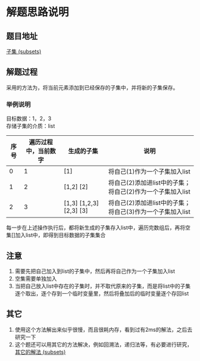 # 解题思路说明

## 题目地址
[子集 (subsets)](https://leetcode-cn.com/problems/subsets/)

## 解题过程
采用的方法为，将当前元素添加到已经保存的子集中，并将新的子集保存。

### 举例说明
目标数据：1，2，3   
存储子集的介质：list

序号|遍历过程中，当前数字 | 生成的子集 | 说明
 -- | ----------------- | -------------------------- | ---------- 
|0  | 1                 | [1]                        | 将自己(1)作为一个子集加入list
|1  | 2                 | [1,2] [2]                  | 将自己(2)添加进list中的子集；将自己(2)作为一个子集加入list
|2  | 3                 | [1,3] [1,2,3] [2,3] [3]    | 将自己(2)添加进list中的子集；将自己(3)作为一个子集加入list

每一步在上述操作执行后，都将新生成的子集存入list中，遍历完数组后，再将空集[]加入list中，即得到目标数据的子集集合

## 注意
1. 需要先把自己加入到list的子集中，然后再将自己作为一个子集加入list
2. 空集需要单独加入
3. 当把自己放入list中存在的子集时，并不取代原来的子集，而是将list中的子集逐个取出，逐个存到一个临时变量里，然后将叠加后的临时变量逐个存回list

## 其它
1. 使用这个方法解出来似乎很慢，而且很耗内存，看到过有2ms的解法，之后去研究一下
2. 这个题还可以用其它的方法解决，例如回溯法，递归法等，有必要进行研究，[其它的解法 (subsets)](https://leetcode-cn.com/problems/subsets/solution/er-jin-zhi-wei-zhu-ge-mei-ju-dfssan-chong-si-lu-9c/)